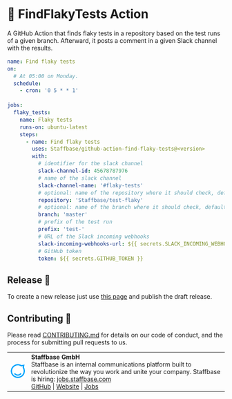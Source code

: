 # 🔎 FindFlakyTests Action

A GitHub Action that finds flaky tests in a repository based on the test runs of a given branch.
Afterward, it posts a comment in a given Slack channel with the results.

```yaml
name: Find flaky tests
on:
  # At 05:00 on Monday.
  schedule:
    - cron: '0 5 * * 1'

jobs:
  flaky_tests:
    name: Flaky tests
    runs-on: ubuntu-latest
    steps:
      - name: Find flaky tests
        uses: Staffbase/github-action-find-flaky-tests@<version>
        with:
          # identifier for the slack channel
          slack-channel-id: 45678787976
          # name of the slack channel
          slack-channel-name: '#flaky-tests'
          # optional: name of the repository where it should check, default: current repository
          repository: 'Staffbase/test-flaky'
          # optional: name of the branch where it should check, default: main
          branch: 'master'
          # prefix of the test run
          prefix: 'test-'
          # URL of the Slack incoming webhooks
          slack-incoming-webhooks-url: ${{ secrets.SLACK_INCOMING_WEBHOOKS_URL }}
          # GitHub token
          token: ${{ secrets.GITHUB_TOKEN }}
```

## Release 🔖

To create a new release just use [this page][release-new] and publish the draft release.

## Contributing 👥

Please read [CONTRIBUTING.md](CONTRIBUTING.md) for details on our code of conduct, and the process for submitting pull requests to us.

<table>
  <tr>
    <td>
      <img src="docs/assets/images/staffbase.png" alt="Staffbase GmbH" width="96" />
    </td>
    <td>
      <b>Staffbase GmbH</b>
      <br />Staffbase is an internal communications platform built to revolutionize the way you work and unite your company. Staffbase is hiring: <a href="https://jobs.staffbase.com" target="_blank" rel="noreferrer">jobs.staffbase.com</a>
      <br /><a href="https://github.com/Staffbase" target="_blank" rel="noreferrer">GitHub</a> | <a href="https://staffbase.com/" target="_blank" rel="noreferrer">Website</a> | <a href="https://jobs.staffbase.com" target="_blank" rel="noreferrer">Jobs</a>
    </td>
  </tr>
</table>

[release-new]: https://github.com/Staffbase/github-action-find-flaky-tests/releases
